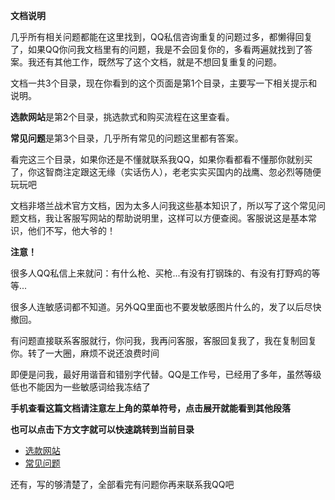 **文档说明**

几乎所有相关问题都能在这里找到，QQ私信咨询重复的问题过多，都懒得回复了，如果QQ你问我文档里有的问题，我是不会回复你的，多看两遍就找到了答案。我还有其他工作，既然写了这个文档，就是不想回复重复的问题。

文档一共3个目录，现在你看到的这个页面是第1个目录，主要写一下相关提示和说明。   

**选款网站**是第2个目录，挑选款式和购买流程在这里查看。   

**常见问题**是第3个目录，几乎所有常见的问题这里都有答案。   

看完这三个目录，如果你还是不懂就联系我QQ，如果你看都看不懂那你就别买了，你这智商注定跟这无缘（实话伤人），老老实实买国内的战鹰、忽必烈等随便玩玩吧


文档非塔兰战术官方文档，因为太多人问我这些基本知识了，所以写了这个常见问题文档，我让客服写网站的帮助说明里，这样可以方便查阅。客服说这是基本常识，他们不写，他大爷的！

**注意！**


很多人QQ私信上来就问：有什么枪、买枪...有没有打钢珠的、有没有打野鸡的等等...

很多人连敏感词都不知道。另外QQ里面也不要发敏感图片什么的，发了以后尽快撤回。

有问题直接联系客服就行，你问我，我再问客服，客服回复我了，我在复制回复你。转了一大圈，麻烦不说还浪费时间

即便是问我，最好用谐音和错别字代替。QQ是工作号，已经用了多年，虽然等级低也不能因为一些敏感词给我冻结了


**手机查看这篇文档请注意左上角的菜单符号，点击展开就能看到其他段落**

**也可以点击下方文字就可以快速跳转到当前目录**

 * [选款网站](/use/xuankuan) 
 * [常见问题](/use/faq)


还有，写的够清楚了，全部看完有问题你再来联系我QQ吧
